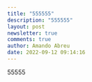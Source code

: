 ```yaml
---
title: "555555"
description: "555555"
layout: post
newsletter: true
comments: true
author: Amando Abreu
date: 2022-09-12 09:14:16
---
```

5﻿5555